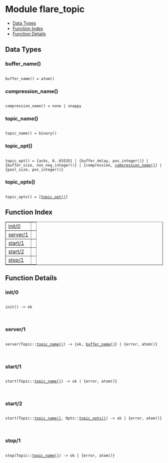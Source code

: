 

# Module flare_topic #
* [Data Types](#types)
* [Function Index](#index)
* [Function Details](#functions)

<a name="types"></a>

## Data Types ##




### <a name="type-buffer_name">buffer_name()</a> ###


<pre><code>
buffer_name() = atom()
</code></pre>




### <a name="type-compression_name">compression_name()</a> ###


<pre><code>
compression_name() = none | snappy
</code></pre>




### <a name="type-topic_name">topic_name()</a> ###


<pre><code>
topic_name() = binary()
</code></pre>




### <a name="type-topic_opt">topic_opt()</a> ###


<pre><code>
topic_opt() = {acks, 0..65535} | {buffer_delay, pos_integer()} | {buffer_size, non_neg_integer()} | {compression, <a href="#type-compression_name">compression_name()</a>} | {pool_size, pos_integer()}
</code></pre>




### <a name="type-topic_opts">topic_opts()</a> ###


<pre><code>
topic_opts() = [<a href="#type-topic_opt">topic_opt()</a>]
</code></pre>

<a name="index"></a>

## Function Index ##


<table width="100%" border="1" cellspacing="0" cellpadding="2" summary="function index"><tr><td valign="top"><a href="#init-0">init/0</a></td><td></td></tr><tr><td valign="top"><a href="#server-1">server/1</a></td><td></td></tr><tr><td valign="top"><a href="#start-1">start/1</a></td><td></td></tr><tr><td valign="top"><a href="#start-2">start/2</a></td><td></td></tr><tr><td valign="top"><a href="#stop-1">stop/1</a></td><td></td></tr></table>


<a name="functions"></a>

## Function Details ##

<a name="init-0"></a>

### init/0 ###

<pre><code>
init() -&gt; ok
</code></pre>
<br />

<a name="server-1"></a>

### server/1 ###

<pre><code>
server(Topic::<a href="#type-topic_name">topic_name()</a>) -&gt; {ok, <a href="#type-buffer_name">buffer_name()</a>} | {error, atom()}
</code></pre>
<br />

<a name="start-1"></a>

### start/1 ###

<pre><code>
start(Topic::<a href="#type-topic_name">topic_name()</a>) -&gt; ok | {error, atom()}
</code></pre>
<br />

<a name="start-2"></a>

### start/2 ###

<pre><code>
start(Topic::<a href="#type-topic_name">topic_name()</a>, Opts::<a href="#type-topic_opts">topic_opts()</a>) -&gt; ok | {error, atom()}
</code></pre>
<br />

<a name="stop-1"></a>

### stop/1 ###

<pre><code>
stop(Topic::<a href="#type-topic_name">topic_name()</a>) -&gt; ok | {error, atom()}
</code></pre>
<br />

